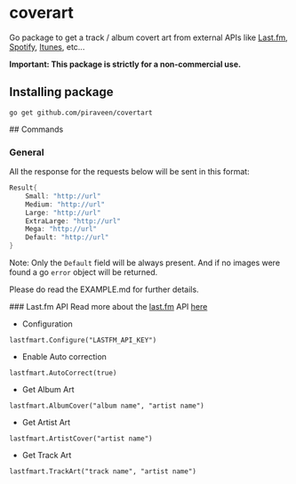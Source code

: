 # coverart
Go package to get a track / album covert art from external APIs like
[Last.fm](http://www.last.fm), [Spotify](https://www.spotify.com),
[Itunes](https://affiliate.itunes.apple.com/resources/documentation/itunes-store-web-service-search-api/),
etc...

<strong>Important: This package is strictly for a non-commercial use.</strong>

## Installing package
```
go get github.com/piraveen/covertart
```

## Commands
### General
All the response for the requests below will be sent in this format:
```go
Result{
    Small: "http://url"
    Medium: "http://url"
    Large: "http://url"
    ExtraLarge: "http://url"
    Mega: "http://url"
    Default: "http://url"
}
```
Note: Only the `Default` field will be always present. And if no images were found
a go `error` object will be returned.

Please do read the EXAMPLE.md for further details.

### Last.fm API
Read more about the [last.fm](http://last.fm) API [here](http://www.last.fm/api)

- Configuration
```
lastfmart.Configure("LASTFM_API_KEY")
```

- Enable Auto correction
```
lastfmart.AutoCorrect(true)
```

- Get Album Art
```
lastfmart.AlbumCover("album name", "artist name")
```

- Get Artist Art
```
lastfmart.ArtistCover("artist name")
```

- Get Track Art
```
lastfmart.TrackArt("track name", "artist name")
```
